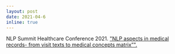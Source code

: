 ```yaml
---
layout: post
date: 2021-04-6
inline: true
---
```


NLP Summit Healthcare Conference 2021. 
<a href="https://www.nlpsummit.org/nlp-aspects-in-medical-records-from-visit-texts-to-medical-concepts-matrix/"> "NLP aspects in medical records- from visit texts to medical concepts matrix”". </a>